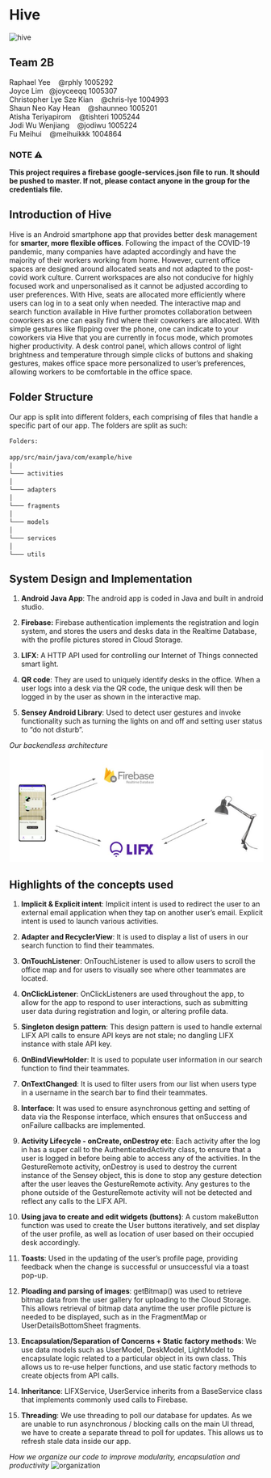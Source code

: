 # Hive
![hive](https://i.imgur.com/tbqLryV.png)

## Team 2B

Raphael Yee &nbsp;&nbsp; @rphly 1005292
<br/>
Joyce Lim&nbsp;&nbsp; @joyceeqq 1005307
<br/>
Christopher Lye Sze Kian &nbsp;&nbsp; @chris-lye 1004993
<br/>
Shaun Neo Kay Hean &nbsp;&nbsp; @shaunneo 1005201
<br/>
Atisha Teriyapirom &nbsp;&nbsp; @tishteri 1005244
<br/>
Jodi Wu Wenjiang &nbsp;&nbsp; @jodiwu 1005224
<br/>
Fu Meihui &nbsp;&nbsp; @meihuikkk 1004864
<br/>


### NOTE ⚠️
<b>This project requires a firebase google-services.json file to run. It should be pushed to master. If not, please contact anyone in the group for the credentials file.</b>

## Introduction of Hive
Hive is an Android smartphone app that provides better desk management for <b>smarter, more flexible offices</b>. Following the impact of the COVID-19 pandemic, many companies have adapted accordingly and have the majority of their workers working from home. However, current office spaces are designed around allocated seats and not adapted to the post-covid work culture. Current workspaces are also not conducive for highly focused work and unpersonalised as it cannot be adjusted according to user preferences. With Hive, seats are allocated more efficiently where users can log in to a seat only when needed. The interactive map and search function available in Hive further promotes collaboration between coworkers as one can easily find where their coworkers are allocated. With simple gestures like flipping over the phone, one can indicate to your coworkers via Hive that you are currently in focus mode, which promotes higher productivity. A desk control panel, which allows control of light brightness and temperature through simple clicks of buttons and shaking gestures, makes office space more personalized to user’s preferences, allowing workers to be comfortable in the office space. 

## Folder Structure
Our app is split into different folders, each comprising of files that handle a specific part of our app. The folders are split as such:
```
Folders:

app/src/main/java/com/example/hive
|
└─── activities             
│ 
└─── adapters
│ 
└─── fragments
│ 
└─── models
│ 
└─── services
│
└─── utils
```

## System Design and Implementation
1. <b>Android Java App</b>: The android app is coded in Java and built in android studio.

2. <b>Firebase:</b> Firebase authentication implements the registration and login system, and stores the users and desks data in the Realtime Database, with the profile pictures stored in Cloud Storage.

3. <b>LIFX</b>: A HTTP API used for controlling our Internet of Things connected smart light.

4. <b>QR code</b>: They are used to uniquely identify desks in the office. When a user logs into a desk via the QR code, the unique desk will then be logged in by the user as shown in the interactive map.

5. <b>Sensey Android Library</b>: Used to detect user gestures and invoke functionality such as turning the lights on and off and setting user status to “do not disturb”.

_Our backendless architecture_
![SystemArchi](https://github.com/rphly/hive/blob/master/Images/SystemArchi.jpg)

## Highlights of the concepts used
1. <b>Implicit & Explicit intent</b>: Implicit intent is used to redirect the user to an external email application when they tap on another user’s email. Explicit intent is used to launch various activities.

2. <b>Adapter and RecyclerView</b>: It is used to display a list of users in our search function to find their teammates.

3. <b>OnTouchListener</b>: OnTouchListener is used to allow users to scroll the office map and for users to visually see where other teammates are located.

4. <b>OnClickListener</b>: OnClickListeners are used throughout the app, to allow for the app to respond to user interactions, such as submitting user data during registration and login, or altering profile data.

5. <b>Singleton design pattern</b>: This design pattern is used to handle external LIFX API calls to ensure API keys are not stale; no dangling LIFX instance with stale API key.

6. <b>OnBindViewHolder</b>: It is used to populate user information in our search function to find their teammates.

7. <b>OnTextChanged</b>: It is used to filter users from our list when users type in a username in the search bar to find their teammates.

8. <b>Interface</b>: It was used to ensure asynchronous getting and setting of data via the Response interface, which ensures that onSuccess and onFailure callbacks are implemented.

9. <b>Activity Lifecycle - onCreate, onDestroy etc</b>: Each activity after the log in has a super call to the AuthenticatedActivity class, to ensure that a user is logged in before being able to access any of the activities. In the GestureRemote activity, onDestroy is used to destroy the current instance of the Sensey object, this is done to stop any gesture detection after the user leaves the GestureRemote activity. Any gestures to the phone outside of the GestureRemote activity will not be detected and reflect any calls to the LIFX API.

10. <b>Using java to create and edit widgets (buttons)</b>: A custom makeButton function was used to create the User buttons iteratively, and set display of the user profile, as well as location of user based on their occupied desk accordingly.

11. <b>Toasts</b>: Used in the updating of the user’s profile page, providing feedback when the change is successful or unsuccessful via a toast pop-up.

12. <b>Ploading and parsing of images</b>: getBitmap() was used to retrieve bitmap data from the user gallery for uploading to the Cloud Storage. This allows retrieval of bitmap data anytime the user profile picture is needed to be displayed, such as in the FragmentMap or UserDetailsBottomSheet fragments.


13. <b>Encapsulation/Separation of Concerns + Static factory methods</b>: We use data models such as UserModel, DeskModel, LightModel to encapsulate logic related to a particular object in its own class. This allows us to re-use helper functions, and use static factory methods to create objects from API calls.

14. <b>Inheritance</b>: LIFXService, UserService inherits from a BaseService class that implements commonly used calls to Firebase. 

15. <b>Threading</b>: We use threading to poll our database for updates. As we are unable to run asynchronous / blocking calls on the main UI thread, we have to create a separate thread to poll for updates. This allows us to refresh stale data inside our app.

_How we organize our code to improve modularity, encapsulation and productivity_
![organization]()